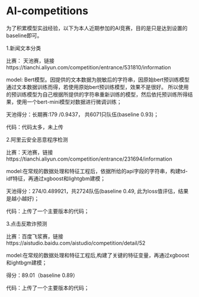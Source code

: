 # AI-competitions

为了积累模型实战经验，以下为本人近期参加的AI竞赛，目的是只是达到设置的baseline即可。

1.新闻文本分类

比赛： 天池赛，链接https://tianchi.aliyun.com/competition/entrance/531810/information

model: Bert模型。因提供的文本数据为脱敏后的字符串，因原始bert预训练模型通过文本数据训练而得，若使用原始bert预训练模型，效果不是很好。
       所以使用的预训练模型为自己根据所提供的字符串重新训练的模型，然后依托预训练所得结果，使用一个bert-mini模型对数据进行微调训练；
       
天池得分：长期赛:179 /0.9437， 共6071只队伍(baseline 0.93)；

代码：代码太多，未上传


2.阿里云安全恶意程序检测

比赛：天池赛，链接https://tianchi.aliyun.com/competition/entrance/231694/information

model:在常规的数据处理和特征工程后，依据所给的api字段的字符串，构建td-idf特征，再通过xgboost和lightgbm建模；

天池得分：274/0.489921，共2724队伍(baseline 0.49, 此为loss值评估，结果是越小越好)；

代码：上传了一个主要版本的代码；


3.点击反欺诈预测

比赛：百度飞浆赛，链接https://aistudio.baidu.com/aistudio/competition/detail/52

model:在常规的数据处理和特征工程后,构建了关键的特征变量，再通过xgboost和ightbgm建模；

得分：89.01（baseline 0.89）

代码：上传了一个主要版本的代码；



